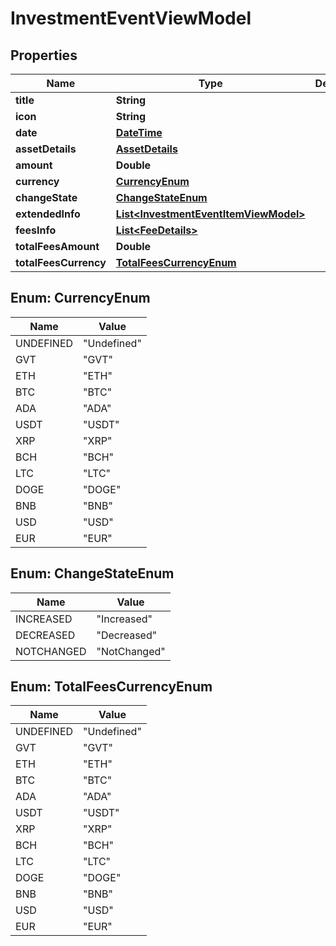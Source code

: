 
# InvestmentEventViewModel

## Properties
Name | Type | Description | Notes
------------ | ------------- | ------------- | -------------
**title** | **String** |  |  [optional]
**icon** | **String** |  |  [optional]
**date** | [**DateTime**](DateTime.md) |  |  [optional]
**assetDetails** | [**AssetDetails**](AssetDetails.md) |  |  [optional]
**amount** | **Double** |  |  [optional]
**currency** | [**CurrencyEnum**](#CurrencyEnum) |  |  [optional]
**changeState** | [**ChangeStateEnum**](#ChangeStateEnum) |  |  [optional]
**extendedInfo** | [**List&lt;InvestmentEventItemViewModel&gt;**](InvestmentEventItemViewModel.md) |  |  [optional]
**feesInfo** | [**List&lt;FeeDetails&gt;**](FeeDetails.md) |  |  [optional]
**totalFeesAmount** | **Double** |  |  [optional]
**totalFeesCurrency** | [**TotalFeesCurrencyEnum**](#TotalFeesCurrencyEnum) |  |  [optional]


<a name="CurrencyEnum"></a>
## Enum: CurrencyEnum
Name | Value
---- | -----
UNDEFINED | &quot;Undefined&quot;
GVT | &quot;GVT&quot;
ETH | &quot;ETH&quot;
BTC | &quot;BTC&quot;
ADA | &quot;ADA&quot;
USDT | &quot;USDT&quot;
XRP | &quot;XRP&quot;
BCH | &quot;BCH&quot;
LTC | &quot;LTC&quot;
DOGE | &quot;DOGE&quot;
BNB | &quot;BNB&quot;
USD | &quot;USD&quot;
EUR | &quot;EUR&quot;


<a name="ChangeStateEnum"></a>
## Enum: ChangeStateEnum
Name | Value
---- | -----
INCREASED | &quot;Increased&quot;
DECREASED | &quot;Decreased&quot;
NOTCHANGED | &quot;NotChanged&quot;


<a name="TotalFeesCurrencyEnum"></a>
## Enum: TotalFeesCurrencyEnum
Name | Value
---- | -----
UNDEFINED | &quot;Undefined&quot;
GVT | &quot;GVT&quot;
ETH | &quot;ETH&quot;
BTC | &quot;BTC&quot;
ADA | &quot;ADA&quot;
USDT | &quot;USDT&quot;
XRP | &quot;XRP&quot;
BCH | &quot;BCH&quot;
LTC | &quot;LTC&quot;
DOGE | &quot;DOGE&quot;
BNB | &quot;BNB&quot;
USD | &quot;USD&quot;
EUR | &quot;EUR&quot;



